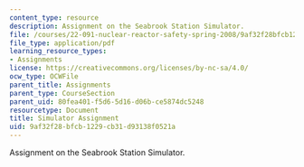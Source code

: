 ```yaml
---
content_type: resource
description: Assignment on the Seabrook Station Simulator.
file: /courses/22-091-nuclear-reactor-safety-spring-2008/9af32f28bfcb1229cb31d93138f0521a_MIT22_091S08_assn03.pdf
file_type: application/pdf
learning_resource_types:
- Assignments
license: https://creativecommons.org/licenses/by-nc-sa/4.0/
ocw_type: OCWFile
parent_title: Assignments
parent_type: CourseSection
parent_uid: 80fea401-f5d6-5d16-d06b-ce5874dc5248
resourcetype: Document
title: Simulator Assignment
uid: 9af32f28-bfcb-1229-cb31-d93138f0521a
---
```

Assignment on the Seabrook Station Simulator.